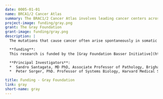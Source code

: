 ```yaml
---
date: 0005-01-01
name: BRCA1/2 Cancer Atlas
summary: The BRAC1/2 Cancer Atlas involves leading cancer centers across the US focused on collecting and analyzing diverse genomic and imaging on BRAC1/2 breast and ovarian cancers. The goal of the effort is to understand pre-cancer states, develop new diagnostics that detect cancer before it spreads, and improve disease management and prevention strategies.
project-image: funding/gray.png
grant: The Gray Foundation
grant-image: funding/gray.png
description: |
  The mutations that cause cancer often arise spontaneously in somatic tissues but some are heritable. Among these mutations in BRCA1 or BRCA2 (BReast CAncer gene 1&2) stand out as having relatively high prevalence and causing a substantial increase in a variety of cancers including those of the breast, ovaries, pancreas and prostate. BRCA1 and BRCA2 are involved in the repair of damaged DNA but the precise events that initiate tumor formation are not fully understood.

  **funding**:
  This research is funded by the [Gray Foundation Basser Initiative](https://www.grayfoundation.org/program-areas/basser/). The Atlas is expected to launch in Summer 2022.

  **Principal Investigators**:
  *  Sandro Santagata, MD PhD, Associate Professor of Pathology, Brigham and Women's Hospital and Harvard Medical School
  *  Peter Sorger, PhD. Professor of Systems Biology, Harvard Medical School

title: Funding - Gray Foundation
link: gray
short-name: gray
---
```

